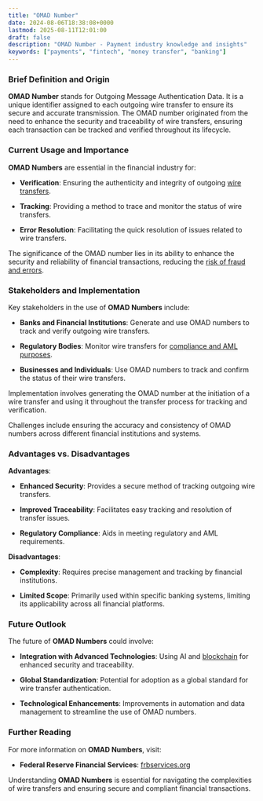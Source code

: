```yaml
---
title: "OMAD Number"
date: 2024-08-06T18:38:08+0000
lastmod: 2025-08-11T12:01:00
draft: false
description: "OMAD Number - Payment industry knowledge and insights"
keywords: ["payments", "fintech", "money transfer", "banking"]
---
```


### Brief Definition and Origin

**OMAD Number** stands for Outgoing Message Authentication Data. It is a unique identifier assigned to each outgoing wire transfer to ensure its secure and accurate transmission. The OMAD number originated from the need to enhance the security and traceability of wire transfers, ensuring each transaction can be tracked and verified throughout its lifecycle.

### Current Usage and Importance

**OMAD Numbers** are essential in the financial industry for:

- **Verification**: Ensuring the authenticity and integrity of outgoing [wire transfers](https://faisalkhan.com/learn/payments-wiki/international-wire-transfer/).

- **Tracking**: Providing a method to trace and monitor the status of wire transfers.

- **Error Resolution**: Facilitating the quick resolution of issues related to wire transfers.

The significance of the OMAD number lies in its ability to enhance the security and reliability of financial transactions, reducing the [risk of fraud and errors](https://faisalkhanllc.xyz/resources/payments-wiki/f/fraud-protection/).

### Stakeholders and Implementation

Key stakeholders in the use of **OMAD Numbers** include:

- **Banks and Financial Institutions**: Generate and use OMAD numbers to track and verify outgoing wire transfers.

- **Regulatory Bodies**: Monitor wire transfers for [compliance and AML purposes](https://faisalkhanllc.xyz/resources/payments-wiki/a/aml-compliance/).

- **Businesses and Individuals**: Use OMAD numbers to track and confirm the status of their wire transfers.

Implementation involves generating the OMAD number at the initiation of a wire transfer and using it throughout the transfer process for tracking and verification.

Challenges include ensuring the accuracy and consistency of OMAD numbers across different financial institutions and systems.

### Advantages vs. Disadvantages

**Advantages**:

- **Enhanced Security**: Provides a secure method of tracking outgoing wire transfers.

- **Improved Traceability**: Facilitates easy tracking and resolution of transfer issues.

- **Regulatory Compliance**: Aids in meeting regulatory and AML requirements.

**Disadvantages**:

- **Complexity**: Requires precise management and tracking by financial institutions.

- **Limited Scope**: Primarily used within specific banking systems, limiting its applicability across all financial platforms.

### Future Outlook

The future of **OMAD Numbers** could involve:

- **Integration with Advanced Technologies**: Using AI and [blockchain](https://faisalkhan.com/learn/payments-wiki/blockchain/) for enhanced security and traceability.

- **Global Standardization**: Potential for adoption as a global standard for wire transfer authentication.

- **Technological Enhancements**: Improvements in automation and data management to streamline the use of OMAD numbers.

### Further Reading

For more information on **OMAD Numbers**, visit:

- **Federal Reserve Financial Services**: [frbservices.org](https://www.frbservices.org/)

Understanding **OMAD Numbers** is essential for navigating the complexities of wire transfers and ensuring secure and compliant financial transactions.
